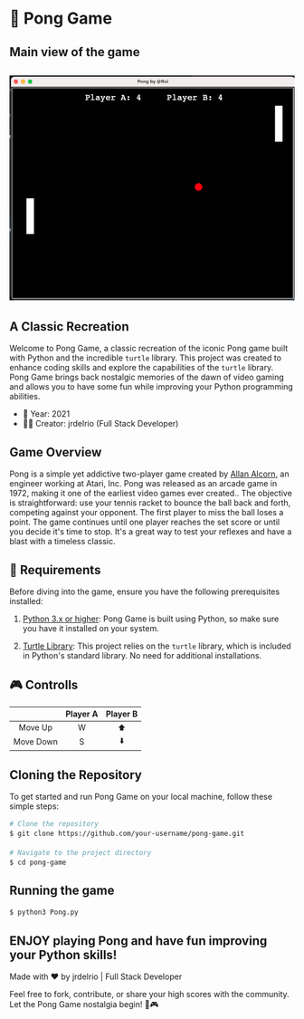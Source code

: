 # 🎾 Pong Game

<h2>Main view of the game<h2>
<div style="text-align: center">
<img src="pong-image.png"/>
</div>

## A Classic Recreation

Welcome to Pong Game, a classic recreation of the iconic Pong game built with Python and the incredible `turtle` library. This project was created to enhance coding skills and explore the capabilities of the `turtle` library. Pong Game brings back nostalgic memories of the dawn of video gaming and allows you to have some fun while improving your Python programming abilities.

- 📅 Year: 2021
- 👨‍💻 Creator: jrdelrio (Full Stack Developer)

## Game Overview

Pong is a simple yet addictive two-player game created by [Allan Alcorn](https://en.wikipedia.org/wiki/Allan_Alcorn), an engineer working at Atari, Inc. Pong was released as an arcade game in 1972, making it one of the earliest video games ever created.. The objective is straightforward: use your tennis racket to bounce the ball back and forth, competing against your opponent. The first player to miss the ball loses a point. The game continues until one player reaches the set score or until you decide it's time to stop. It's a great way to test your reflexes and have a blast with a timeless classic.

## 🔧 Requirements

Before diving into the game, ensure you have the following prerequisites installed:

1. [Python 3.x or higher](https://www.python.org/downloads/): Pong Game is built using Python, so make sure you have it installed on your system.

2. [Turtle Library](https://docs.python.org/3/library/turtle.html): This project relies on the `turtle` library, which is included in Python's standard library. No need for additional installations.


##  🎮 Controlls

|               | Player A   | Player B |
|:-------------:|:-------------:|:---------:|
| Move Up      |       W       |      ⬆️   |
| Move Down      |       S       |      ⬇️   |



## Cloning the Repository

To get started and run Pong Game on your local machine, follow these simple steps:

```bash
# Clone the repository
$ git clone https://github.com/your-username/pong-game.git

# Navigate to the project directory
$ cd pong-game
```

## Running the game

```bash
$ python3 Pong.py
```

## ENJOY playing Pong and have fun improving your Python skills!
Made with ❤️ by jrdelrio | Full Stack Developer

Feel free to fork, contribute, or share your high scores with the community. Let the Pong Game nostalgia begin! 🚀🎮
